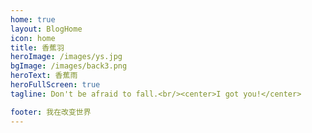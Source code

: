 ```yaml
---
home: true
layout: BlogHome
icon: home
title: 香蕉羽
heroImage: /images/ys.jpg
bgImage: /images/back3.png
heroText: 香蕉雨
heroFullScreen: true
tagline: Don't be afraid to fall.<br/><center>I got you!</center>

footer: 我在改变世界
---
```


